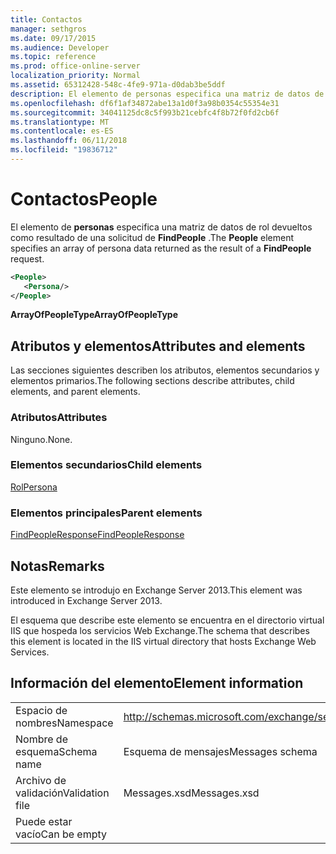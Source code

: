 ```yaml
---
title: Contactos
manager: sethgros
ms.date: 09/17/2015
ms.audience: Developer
ms.topic: reference
ms.prod: office-online-server
localization_priority: Normal
ms.assetid: 65312428-548c-4fe9-971a-d0dab3be5ddf
description: El elemento de personas especifica una matriz de datos de rol devueltos como resultado de una solicitud de FindPeople.
ms.openlocfilehash: df6f1af34872abe13a1d0f3a98b0354c55354e31
ms.sourcegitcommit: 34041125dc8c5f993b21cebfc4f8b72f0fd2cb6f
ms.translationtype: MT
ms.contentlocale: es-ES
ms.lasthandoff: 06/11/2018
ms.locfileid: "19836712"
---
```

# <a name="people"></a><span data-ttu-id="3bba6-103">Contactos</span><span class="sxs-lookup"><span data-stu-id="3bba6-103">People</span></span>

<span data-ttu-id="3bba6-104">El elemento de **personas** especifica una matriz de datos de rol devueltos como resultado de una solicitud de **FindPeople** .</span><span class="sxs-lookup"><span data-stu-id="3bba6-104">The **People** element specifies an array of persona data returned as the result of a **FindPeople** request.</span></span> 
  
```XML
<People>
   <Persona/>
</People>
```

<span data-ttu-id="3bba6-105">**ArrayOfPeopleType**</span><span class="sxs-lookup"><span data-stu-id="3bba6-105">**ArrayOfPeopleType**</span></span>

## <a name="attributes-and-elements"></a><span data-ttu-id="3bba6-106">Atributos y elementos</span><span class="sxs-lookup"><span data-stu-id="3bba6-106">Attributes and elements</span></span>

<span data-ttu-id="3bba6-107">Las secciones siguientes describen los atributos, elementos secundarios y elementos primarios.</span><span class="sxs-lookup"><span data-stu-id="3bba6-107">The following sections describe attributes, child elements, and parent elements.</span></span>
  
### <a name="attributes"></a><span data-ttu-id="3bba6-108">Atributos</span><span class="sxs-lookup"><span data-stu-id="3bba6-108">Attributes</span></span>

<span data-ttu-id="3bba6-109">Ninguno.</span><span class="sxs-lookup"><span data-stu-id="3bba6-109">None.</span></span>
  
### <a name="child-elements"></a><span data-ttu-id="3bba6-110">Elementos secundarios</span><span class="sxs-lookup"><span data-stu-id="3bba6-110">Child elements</span></span>

[<span data-ttu-id="3bba6-111">Rol</span><span class="sxs-lookup"><span data-stu-id="3bba6-111">Persona</span></span>](persona.md)
  
### <a name="parent-elements"></a><span data-ttu-id="3bba6-112">Elementos principales</span><span class="sxs-lookup"><span data-stu-id="3bba6-112">Parent elements</span></span>

[<span data-ttu-id="3bba6-113">FindPeopleResponse</span><span class="sxs-lookup"><span data-stu-id="3bba6-113">FindPeopleResponse</span></span>](findpeopleresponse.md)
  
## <a name="remarks"></a><span data-ttu-id="3bba6-114">Notas</span><span class="sxs-lookup"><span data-stu-id="3bba6-114">Remarks</span></span>

<span data-ttu-id="3bba6-115">Este elemento se introdujo en Exchange Server 2013.</span><span class="sxs-lookup"><span data-stu-id="3bba6-115">This element was introduced in Exchange Server 2013.</span></span>
  
<span data-ttu-id="3bba6-116">El esquema que describe este elemento se encuentra en el directorio virtual IIS que hospeda los servicios Web Exchange.</span><span class="sxs-lookup"><span data-stu-id="3bba6-116">The schema that describes this element is located in the IIS virtual directory that hosts Exchange Web Services.</span></span>
  
## <a name="element-information"></a><span data-ttu-id="3bba6-117">Información del elemento</span><span class="sxs-lookup"><span data-stu-id="3bba6-117">Element information</span></span>

|||
|:-----|:-----|
|<span data-ttu-id="3bba6-118">Espacio de nombres</span><span class="sxs-lookup"><span data-stu-id="3bba6-118">Namespace</span></span>  <br/> |http://schemas.microsoft.com/exchange/services/2006/messages  <br/> |
|<span data-ttu-id="3bba6-119">Nombre de esquema</span><span class="sxs-lookup"><span data-stu-id="3bba6-119">Schema name</span></span>  <br/> |<span data-ttu-id="3bba6-120">Esquema de mensajes</span><span class="sxs-lookup"><span data-stu-id="3bba6-120">Messages schema</span></span>  <br/> |
|<span data-ttu-id="3bba6-121">Archivo de validación</span><span class="sxs-lookup"><span data-stu-id="3bba6-121">Validation file</span></span>  <br/> |<span data-ttu-id="3bba6-122">Messages.xsd</span><span class="sxs-lookup"><span data-stu-id="3bba6-122">Messages.xsd</span></span>  <br/> |
|<span data-ttu-id="3bba6-123">Puede estar vacío</span><span class="sxs-lookup"><span data-stu-id="3bba6-123">Can be empty</span></span>  <br/> ||
   

